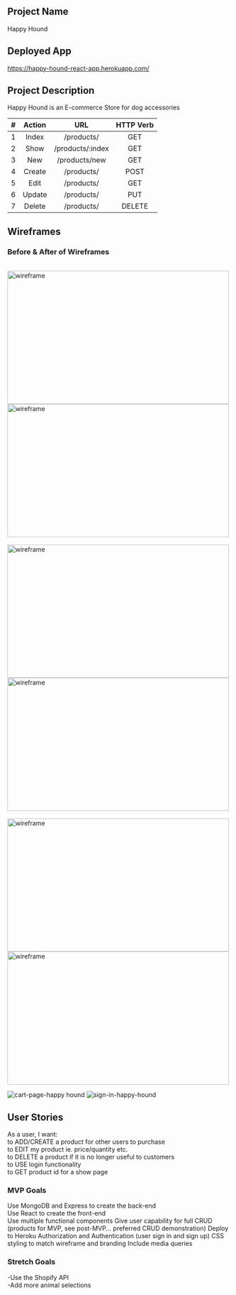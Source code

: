 ## Project Name
Happy Hound 

## Deployed App
https://happy-hound-react-app.herokuapp.com/

## Project Description
Happy Hound is an E-commerce Store for dog accessories


|#|Action|URL|HTTP Verb|
|:---:|:---:|:---:|:---:|
|1| Index | /products/ | GET |
|2| Show | /products/:index | GET |
|3| New | /products/new| GET |
|4| Create | /products/ | POST |
|5| Edit | /products/ | GET |
|6| Update | /products/ | PUT |
|7| Delete | /products/ | DELETE |

## Wireframes
<h3> Before & After of Wireframes </h3>
<br>
<img height="300" width="500" alt="wireframe" src="https://media.git.generalassemb.ly/user/42924/files/9c87ef30-efcb-4c2a-910d-a029e1735f2b">
<img height="300" width="500" alt="wireframe" src="https://user-images.githubusercontent.com/101743220/194712462-af9ae7b9-a81b-4d75-bca2-7624a0e208ff.png">
<br>
<br>
<img height="300" width="500" alt="wireframe" src="https://media.git.generalassemb.ly/user/42924/files/6b1ec971-a718-4c95-8196-cc34c44aec3e">
<img height="300" width="500" alt="wireframe" src="https://user-images.githubusercontent.com/101743220/194712582-c65e4086-bf53-49a5-9e18-008b1fa19a10.png">
<br>
<br>
<img height="300" width="500" alt="wireframe" src="https://media.git.generalassemb.ly/user/42924/files/e8ea500d-7db1-4c6a-9397-326ef036c1de">
<img height="300" width="500" alt="wireframe" src="https://user-images.githubusercontent.com/101743220/194712733-ea8ef087-9707-4d0c-a833-59fa2714bdd6.png">


![cart-page-happy hound](https://media.git.generalassemb.ly/user/42924/files/e6949693-7bbc-4494-a557-e325dd112e1b)
![sign-in-happy-hound](https://media.git.generalassemb.ly/user/42924/files/e264fe5a-20e5-45e5-91a0-dbb78575a1a9)




## User Stories
As a user, I want:
<br>
to ADD/CREATE a product for other users to purchase
<br>
to EDIT my product ie. price/quantity etc.
<br>
to DELETE a product if it is no longer useful to customers
<br>
to USE login functionality
<br>
to GET product id for a show page

### MVP Goals
Use MongoDB and Express to create the back-end <br>
Use React to create the front-end <br>
Use multiple functional components
Give user capability for full CRUD (products for MVP, see post-MVP... preferred CRUD demonstration)
Deploy to Heroku
Authorization and Authentication (user sign in and sign up)
CSS styling to match wireframe and branding
Include media queries


### Stretch Goals
-Use the Shopify API <br/> 
-Add more animal selections 
